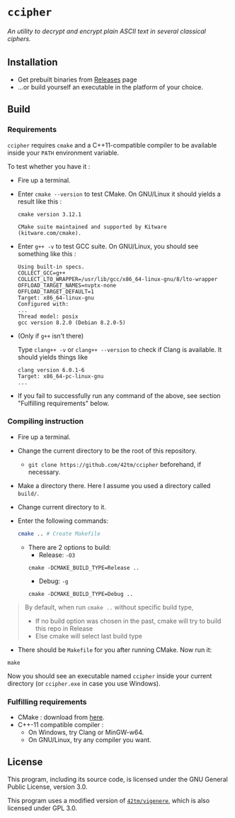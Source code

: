# `ccipher`
###### An utility to decrypt and encrypt plain ASCII text in several classical ciphers.

## Installation 
- Get prebuilt binaries from [Releases](https://github.com/42tm/ccipher/releases) page
- ...or build yourself an executable in the platform of your choice.

## Build
### Requirements
`ccipher` requires `cmake` and a C++11-compatible compiler to be available inside your `PATH` environment variable.
  
  To test whether you have it : 
  - Fire up a terminal.
  - Enter `cmake --version` to test CMake. On GNU/Linux it should yields a result like this :
    ```
    cmake version 3.12.1

    CMake suite maintained and supported by Kitware (kitware.com/cmake).
    ```
  - Enter `g++ -v` to test GCC suite. On GNU/Linux, you should see something like this :
    ```
    Using built-in specs.
    COLLECT_GCC=g++
    COLLECT_LTO_WRAPPER=/usr/lib/gcc/x86_64-linux-gnu/8/lto-wrapper
    OFFLOAD_TARGET_NAMES=nvptx-none
    OFFLOAD_TARGET_DEFAULT=1
    Target: x86_64-linux-gnu
    Configured with:
    ...
    Thread model: posix
    gcc version 8.2.0 (Debian 8.2.0-5)
    ```
    
  - (Only if `g++` isn't there)
    
    Type `clang++ -v` or `clang++ --version` to check if Clang is available.
    It should yields things like
    ```
    clang version 6.0.1-6
    Target: x86_64-pc-linux-gnu
    ...
    ```
  - If you fail to successfully run any command of the above, see section "Fulfilling requirements" below.

### Compiling instruction  
- Fire up a terminal.
- Change the current directory to be the root of this repository.
  - `git clone https://github.com/42tm/ccipher` beforehand, if necessary.
- Make a directory there. Here I assume you used a directory called `build/`.
- Change current directory to it.
- Enter the following commands:

  ```bash
  cmake .. # Create Makefile
  ```

  - There are 2 options to build:
    - Release: `-O3`
    ```
    cmake -DCMAKE_BUILD_TYPE=Release ..
    ```
    - Debug: `-g`
    ```
    cmake -DCMAKE_BUILD_TYPE=Debug ..
    ```

> By default, when run `cmake ..` without specific build type, 
> - If no build option was chosen in the past, cmake will try to build this repo 
>   in Release
> - Else cmake will select last build type

- There should be `Makefile` for you after running CMake. Now run it:

```
make
```

Now you should see an executable named `ccipher` inside your current directory
(or `ccipher.exe` in case you use Windows).

### Fulfilling requirements
- CMake : download from [here](https://cmake.org/download/).
- C++-11 compatible compiler : 
  - On Windows, try Clang or MinGW-w64.
  - On GNU/Linux, try any compiler you want.

## License
This program, including its source code, is licensed under the GNU General Public License, version 3.0.

This program uses a modified version of [`42tm/vigenere`](https://github.com/42tm/vigenere),
which is also licensed under GPL 3.0.

